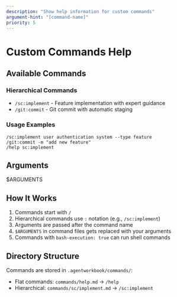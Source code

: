```yaml
---
description: "Show help information for custom commands"
argument-hint: "[command-name]"
priority: 5
---
```


# Custom Commands Help

## Available Commands

### Hierarchical Commands
- `/sc:implement` - Feature implementation with expert guidance
- `/git:commit` - Git commit with automatic staging

### Usage Examples
```
/sc:implement user authentication system --type feature
/git:commit -m "add new feature"
/help sc:implement
```

## Arguments
$ARGUMENTS

## How It Works
1. Commands start with `/` 
2. Hierarchical commands use `:` notation (e.g., `/sc:implement`)
3. Arguments are passed after the command name
4. `$ARGUMENTS` in command files gets replaced with your arguments
5. Commands with `bash-execution: true` can run shell commands

## Directory Structure
Commands are stored in `.agentworkbook/commands/`:
- Flat commands: `commands/help.md` → `/help`
- Hierarchical: `commands/sc/implement.md` → `/sc:implement`